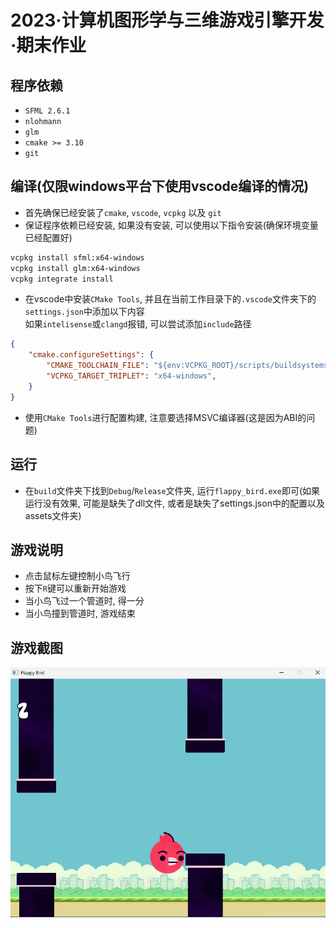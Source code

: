 # 2023·计算机图形学与三维游戏引擎开发·期末作业

## 程序依赖

- `SFML 2.6.1`
- `nlohmann`
- `glm`
- `cmake >= 3.10`
- `git`

## 编译(仅限windows平台下使用vscode编译的情况)

- 首先确保已经安装了`cmake`, `vscode`, `vcpkg` 以及 `git`
- 保证程序依赖已经安装, 如果没有安装, 可以使用以下指令安装(确保环境变量已经配置好)

```bash
vcpkg install sfml:x64-windows
vcpkg install glm:x64-windows
vcpkg integrate install
```

- 在vscode中安装`CMake Tools`, 并且在当前工作目录下的`.vscode`文件夹下的`settings.json`中添加以下内容\
  如果`intelisense`或`clangd`报错, 可以尝试添加`include`路径

```json
{
    "cmake.configureSettings": {
        "CMAKE_TOOLCHAIN_FILE": "${env:VCPKG_ROOT}/scripts/buildsystems/vcpkg.cmake",
        "VCPKG_TARGET_TRIPLET": "x64-windows",
    }
}
```

- 使用`CMake Tools`进行配置构建, 注意要选择MSVC编译器(这是因为ABI的问题)

## 运行

- 在`build`文件夹下找到`Debug`/`Release`文件夹, 运行`flappy_bird.exe`即可(如果运行没有效果, 可能是缺失了dll文件, 或者是缺失了settings.json中的配置以及assets文件夹)

## 游戏说明

- 点击鼠标左键控制小鸟飞行
- 按下`R`键可以重新开始游戏
- 当小鸟飞过一个管道时, 得一分
- 当小鸟撞到管道时, 游戏结束

## 游戏截图

![Screenshot 2023-12-08 203139.png](README.assets/Screenshot%202023-12-08%20203139.png)
